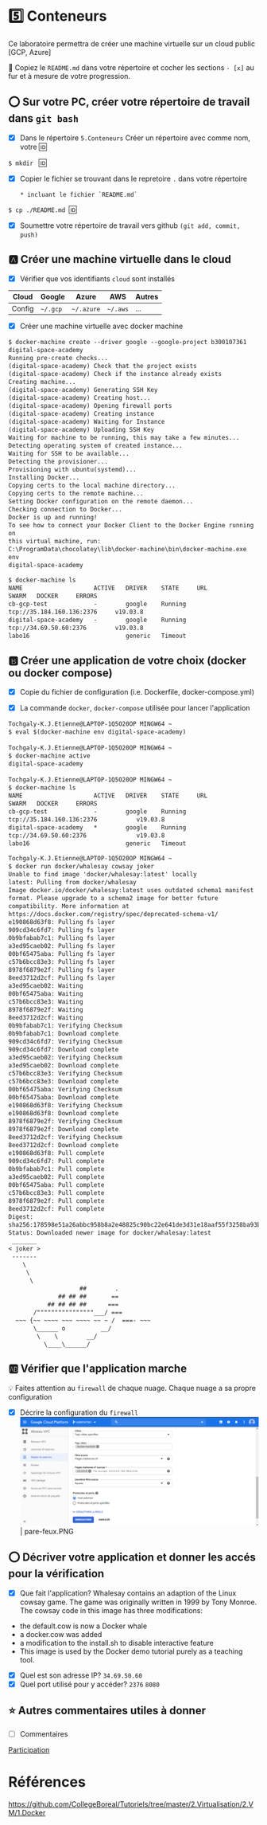 ﻿# :five: Conteneurs

Ce laboratoire permettra de créer une machine virtuelle sur un cloud public [GCP, Azure]

:closed_book: Copiez le `README.md` dans votre répertoire et cocher les sections `- [x]` au fur et à mesure de votre progression.

## :o: Sur votre PC, créer votre répertoire de travail dans `git bash`

- [x] Dans le répertoire `5.Conteneurs` Créer un répertoire avec comme 
nom, votre :id:

`$ mkdir ` :id:

- [x] Copier le fichier se trouvant dans le repretoire `.` dans votre 
répertoire

      * incluant le fichier `README.md` 


`$ cp ./README.md `:id:` `

- [x] Soumettre votre répertoire de travail vers github `(git add, commit, 
push)` 

## :a: Créer une machine virtuelle dans le cloud

- [x] Vérifier que vos identifiants `cloud` sont installés

| Cloud  |  Google  | Azure       | AWS      |  Autres |
|--------|----------|-------------|----------|---------|
| Config | `~/.gcp` | `~/.azure`  | `~/.aws` |  ...    |

- [x] Créer une machine virtuelle avec docker machine

```
$ docker-machine create --driver google --google-project b300107361 digital-space-academy
Running pre-create checks...
(digital-space-academy) Check that the project exists
(digital-space-academy) Check if the instance already exists
Creating machine...
(digital-space-academy) Generating SSH Key
(digital-space-academy) Creating host...
(digital-space-academy) Opening firewall ports
(digital-space-academy) Creating instance
(digital-space-academy) Waiting for Instance
(digital-space-academy) Uploading SSH Key
Waiting for machine to be running, this may take a few minutes...
Detecting operating system of created instance...
Waiting for SSH to be available...
Detecting the provisioner...
Provisioning with ubuntu(systemd)...
Installing Docker...
Copying certs to the local machine directory...
Copying certs to the remote machine...
Setting Docker configuration on the remote daemon...
Checking connection to Docker...
Docker is up and running!
To see how to connect your Docker Client to the Docker Engine running on 
this virtual machine, run: 
C:\ProgramData\chocolatey\lib\docker-machine\bin\docker-machine.exe env 
digital-space-academy
```

```
$ docker-machine ls
NAME                    ACTIVE   DRIVER    STATE     URL                  SWARM   DOCKER     ERRORS
cb-gcp-test             -        google    Running  tcp://35.184.160.136:2376     v19.03.8
digital-space-academy   -        google    Running  tcp://34.69.50.60:2376        v19.03.8
labo16                           generic   Timeout
```

## :b: Créer une application de votre choix (docker ou docker compose)

- [x] Copie du fichier de configuration (i.e. Dockerfile, docker-compose.yml)

- [x] La commande `docker`, `docker-compose` utilisée pour lancer l'application
```
Tochgaly-K.J.Etienne@LAPTOP-1Q5O20OP MINGW64 ~
$ eval $(docker-machine env digital-space-academy)

Tochgaly-K.J.Etienne@LAPTOP-1Q5O20OP MINGW64 ~
$ docker-machine active
digital-space-academy

Tochgaly-K.J.Etienne@LAPTOP-1Q5O20OP MINGW64 ~
$ docker-machine ls
NAME                    ACTIVE   DRIVER    STATE     URL                         SWARM   DOCKER     ERRORS
cb-gcp-test             -        google    Running   tcp://35.184.160.136:2376           v19.03.8
digital-space-academy   *        google    Running   tcp://34.69.50.60:2376              v19.03.8
labo16                           generic   Timeout
```

```
Tochgaly-K.J.Etienne@LAPTOP-1Q5O20OP MINGW64 ~
$ docker run docker/whalesay cowsay joker
Unable to find image 'docker/whalesay:latest' locally
latest: Pulling from docker/whalesay
Image docker.io/docker/whalesay:latest uses outdated schema1 manifest format. Please upgrade to a schema2 image for better future compatibility. More information at https://docs.docker.com/registry/spec/deprecated-schema-v1/
e190868d63f8: Pulling fs layer
909cd34c6fd7: Pulling fs layer
0b9bfabab7c1: Pulling fs layer
a3ed95caeb02: Pulling fs layer
00bf65475aba: Pulling fs layer
c57b6bcc83e3: Pulling fs layer
8978f6879e2f: Pulling fs layer
8eed3712d2cf: Pulling fs layer
a3ed95caeb02: Waiting
00bf65475aba: Waiting
c57b6bcc83e3: Waiting
8978f6879e2f: Waiting
8eed3712d2cf: Waiting
0b9bfabab7c1: Verifying Checksum
0b9bfabab7c1: Download complete
909cd34c6fd7: Verifying Checksum
909cd34c6fd7: Download complete
a3ed95caeb02: Verifying Checksum
a3ed95caeb02: Download complete
c57b6bcc83e3: Verifying Checksum
c57b6bcc83e3: Download complete
00bf65475aba: Verifying Checksum
00bf65475aba: Download complete
e190868d63f8: Verifying Checksum
e190868d63f8: Download complete
8978f6879e2f: Verifying Checksum
8978f6879e2f: Download complete
8eed3712d2cf: Verifying Checksum
8eed3712d2cf: Download complete
e190868d63f8: Pull complete
909cd34c6fd7: Pull complete
0b9bfabab7c1: Pull complete
a3ed95caeb02: Pull complete
00bf65475aba: Pull complete
c57b6bcc83e3: Pull complete
8978f6879e2f: Pull complete
8eed3712d2cf: Pull complete
Digest: sha256:178598e51a26abbc958b8a2e48825c90bc22e641de3d31e18aaf55f3258ba93b
Status: Downloaded newer image for docker/whalesay:latest
 _______
< joker >
 -------
    \
     \
      \
                    ##        .
              ## ## ##       ==
           ## ## ## ##      ===
       /""""""""""""""""___/ ===
  ~~~ {~~ ~~~~ ~~~ ~~~~ ~~ ~ /  ===- ~~~
       \______ o          __/
        \    \        __/
          \____\______/
```

## :ab: Vérifier que l'application marche

:bulb: Faites attention au `firewall` de chaque nuage. Chaque nuage a sa propre configuration

- [x] Décrire la configuration du `firewall`
![image](ssh.PNG) | pare-feux.PNG
## :o: Décriver votre application et donner les accés pour la vérification 

- [x] Que fait l'application?
Whalesay contains an adaption of the Linux cowsay game. The game was originally written in 1999 by Tony Monroe. The cowsay code in this image has three modifications:

* the default.cow is now a Docker whale
* a docker.cow was added
* a modification to the install.sh to disable interactive feature
* This image is used by the Docker demo tutorial purely as a teaching tool.


- [x] Quel est son adresse IP?
`34.69.50.60`
- [x] Quel port utilisé pour y accéder?
`2376` `8080`
## :star: Autres commentaires utiles à donner

- [ ] Commentaires

[Participation](Participation.md)

# Références

https://github.com/CollegeBoreal/Tutoriels/tree/master/2.Virtualisation/2.VM/1.Docker

